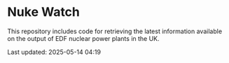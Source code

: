 # Nuke Watch

This repository includes code for retrieving the latest information available on the output of EDF nuclear power plants in the UK.

Last updated: 2025-05-14 04:19